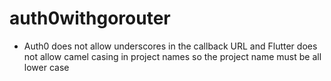 # auth0withgorouter

* Auth0 does not allow underscores in the callback URL and Flutter does not allow camel casing in project names so the project name must be all lower case
